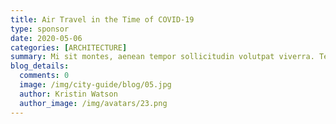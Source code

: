 ```yaml
---
title: Air Travel in the Time of COVID-19
type: sponsor
date: 2020-05-06
categories: [ARCHITECTURE]
summary: Mi sit montes, aenean tempor sollicitudin volutpat viverra. Tellus amet, vitae ac consectetur blandit at. Odio proin elit, vehicula morbi faucibus vestibulum. Elementum sed tincidunt nec aliquam tempus. Neque pharetra vitae malesuada.
blog_details:
  comments: 0
  image: /img/city-guide/blog/05.jpg
  author: Kristin Watson
  author_image: /img/avatars/23.png
---
```

